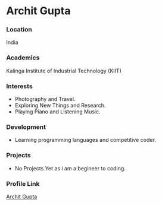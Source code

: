 # Archit Gupta

### Location

India

### Academics

Kalinga Institute of Industrial Technology (KIIT)

### Interests

- Photography and Travel.
- Exploring New Things and Research.
- Playing Piano and Listening Music.

### Development

- Learning programming languages and competitive coder.

### Projects

- No Projects Yet as i am a begineer to coding.

### Profile Link

[Archit Gupta](https://github.com/i-archit-gupta)